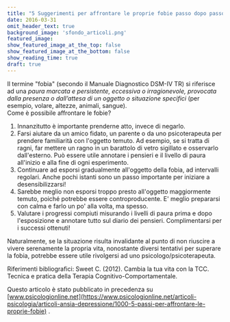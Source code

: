 ```yaml
---
title: "5 Suggerimenti per affrontare le proprie fobie passo dopo passo"
date: 2016-03-31
omit_header_text: true
background_image: 'sfondo_articoli.png'
featured_image: 
show_featured_image_at_the_top: false
show_featured_image_at_the_bottom: false
show_reading_time: true
draft: true
---
```


Il termine  "fobia" (secondo il Manuale Diagnostico DSM-IV TR) si riferisce ad
una _paura marcata e persistente, eccessiva o irragionevole, provocata dalla
presenza o dall’attesa di un oggetto o situazione specifici_ (per esempio,
volare, altezze, animali, sangue).  
Come è possibile affrontare le fobie?

  1. Innanzitutto è importante prenderne atto, invece di negarlo.
  2. Farsi aiutare da un amico fidato, un parente o da uno psicoterapeuta per prendere familiarità con l'oggetto temuto. Ad esempio, se si tratta di ragni, far mettere un ragno in un barattolo di vetro sigillato e osservarlo dall'esterno. Può essere utile annotare i pensieri e il livello di paura all'inizio e alla fine di ogni esperimento.
  3. Continuare ad esporsi gradualmente all'oggetto della fobia, ad intervalli regolari. Anche pochi istanti sono un passo importante per iniziare a desensibilizzarsi! 
  4. Sarebbe meglio non esporsi troppo presto all'oggetto maggiormente temuto, poiché potrebbe essere controproducente. E' meglio prepararsi con calma e farlo un po' alla volta, ma spesso.
  5. Valutare i progressi compiuti misurando i livelli di paura prima e dopo l'esposizione e annotare tutto sul diario dei pensieri. Complimentarsi per i successi ottenuti!

  
​Naturalmente, se la situazione risulta invalidante al punto di non riuscire a
vivere serenamente la propria vita, nonostante diversi tentativi per superare
la fobia, potrebbe essere utile rivolgersi ad uno psicologo/psicoterapeuta.  
  
Riferimenti bibliografici: Sweet C. (2012). Cambia la tua vita con la TCC.
Tecnica e pratica della Terapia Cognitivo-Comportamentale.  
  
Questo articolo è stato pubblicato in precedenza su  [www.psicologionline.net](https://www.psicologionline.net/articoli-psicologia/articoli-ansia-depressione/1000-5-passi-per-affrontare-le-proprie-fobie) .   

